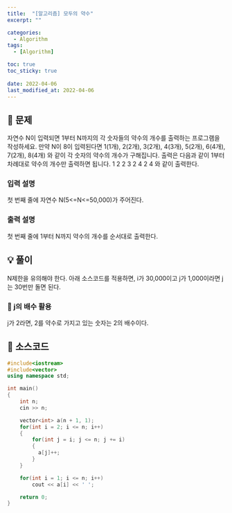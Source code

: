 ```yaml
---
title:  "[알고리즘] 모두의 약수"
excerpt: ""

categories:
  - Algorithm
tags:
  - [Algorithm]

toc: true
toc_sticky: true
 
date: 2022-04-06
last_modified_at: 2022-04-06
---
```


## 🔎 문제
자연수 N이 입력되면 1부터 N까지의 각 숫자들의 약수의 개수를 출력하는 프로그램을 작성하세요. 
만약 N이 8이 입력된다면 1(1개), 2(2개), 3(2개), 4(3개), 5(2개), 6(4개), 7(2개), 8(4개) 와 같이 각 숫자의 약수의 개수가 구해집니다.
출력은 다음과 같이 1부터 차례대로 약수의 개수만 출력하면 됩니다. 
1 2 2 3 2 4 2 4 와 같이 출력한다.

### 입력 설명
첫 번째 줄에 자연수 N(5<=N<=50,000)가 주어진다.

### 출력 설명
첫 번째 줄에 1부터 N까지 약수의 개수를 순서대로 출력한다.

## 💡 풀이
N제한을 유의해야 한다.
아래 소스코드를 적용하면, i가 30,000이고 j가 1,000이라면 j는 30번만 돌면 된다.

### 📍 j의 배수 활용
j가 2라면, 2를 약수로 가지고 있는 숫자는 2의 배수이다.

## 📃 소스코드
```c++
#include<iostream>
#include<vector>
using namespace std;

int main()
{
	int n;
	cin >> n;

	vector<int> a(n + 1, 1);
	for(int i = 2; i <= n; i++)
	{
		for(int j = i; j <= n; j += i)
		{
		  a[j]++;
		}
	}

	for(int i = 1; i <= n; i++)
		cout << a[i] << ' ';

	return 0;
}
```